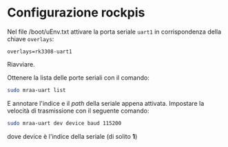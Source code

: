 # Configurazione rockpis

Nel file /boot/uEnv.txt attivare la porta seriale `uart1` in corrispondenza della chiave `overlays`:

```
overlays=rk3308-uart1
```

Riavviare.

Ottenere la lista delle porte seriali con il comando:

```bash
sudo mraa-uart list
```

E annotare l'indice e il *path* della seriale appena attivata. Impostare la velocità di trasmissione con il seguente comando:

```bash
sudo mraa-uart dev device baud 115200
```

dove device è l'indice della seriale (di solito **1**)